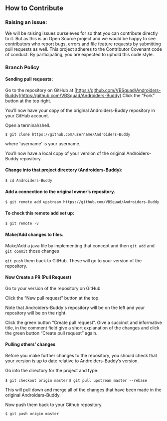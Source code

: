 ﻿## How to Contribute

### Raising an issue:
 We will be raising issues ourseleves for so that you can contribute directly to it. But as this is an Open Source project and we would be happy to see contributors who report bugs, errors and file feature requests by submitting pull requests as well.
 This project adheres to the Contributor Covenant code of conduct.
 By participating, you are expected to uphold this code style.

### Branch Policy 

#### Sending pull requests:

Go to the repository on GitHub at [https://github.com/VBSquad/Androiders-Buddy](https://github.com/VBSquad/Androiders-Buddy)
Click the “Fork” button at the top right.

You’ll now have your copy of the original Androiders-Buddy repository in your GitHub account.

Open a terminal/shell.

`$ git clone https://github.com/username/Androiders-Buddy`

where 'username' is your username.

You’ll now have a local copy of your version of the original  Androiders-Buddy repository.

#### Change into that project directory (Androiders-Buddy):

`$ cd Androiders-Buddy`

#### Add a connection to the original owner’s repository.

`$ git remote add upstream https://github.com/VBSquad/Androiders-Buddy`

#### To check this remote add set up:

`$ git remote -v`

#### Make/Add changes to files.

Make/Add a java file by implementing that concept and then
`git add` and `git commit` those changes

`git push` them back to GitHub. These will go to your version of the repository.

#### Now Create a PR (Pull Request)
Go to your version of the repository on GitHub.

Click the “New pull request” button at the top.

Note that Androiders-Buddy's repository will be on the left and your repository will be on the right.

Click the green button “Create pull request”. Give a succinct and informative title, in the comment field give a short explanation of the changes and click the green button “Create pull request” again.

#### Pulling others’ changes
Before you make further changes to the repository, you should check that your version is up to date relative to Androiders-Buddy’s version.

Go into the directory for the project and type:

`$ git checkout origin master`
`$ git pull upstream master --rebase`

This will pull down and merge all of the changes that have been made in the original Androiders-Buddy.

Now push them back to your Github repository.

`$ git push origin master`

